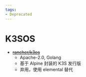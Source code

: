 ```yaml
---
tags:
- Deprecated
---
```


# K3SOS

- ~~[rancher/k3os](https://github.com/rancher/k3os)~~
  - Apache-2.0, Golang
  - 基于 Alpine 封装的 K3S 发行版
  - 弃用，使用 elemental 替代
